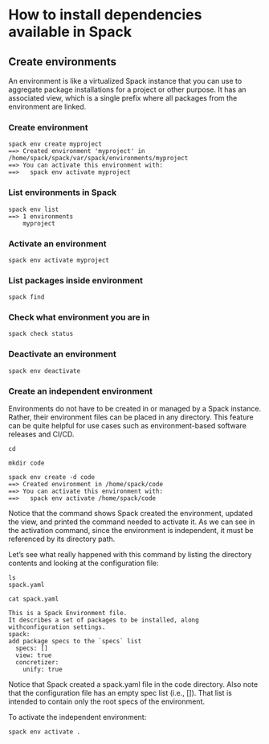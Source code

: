 # How to install dependencies available in Spack

## Create environments

An environment is like a virtualized Spack instance that you can use to aggregate package installations for a project or other purpose. 
It has an associated view, which is a single prefix where all packages from the environment are linked.

### Create environment
```
spack env create myproject
==> Created environment 'myproject' in /home/spack/spack/var/spack/environments/myproject
==> You can activate this environment with:
==>   spack env activate myproject
```
### List environments in Spack

```
spack env list
==> 1 environments
    myproject
```
### Activate an environment

```
spack env activate myproject
```
### List packages inside environment

```
spack find
```
### Check what environment you are in

```
spack check status
```
### Deactivate an environment
```
spack env deactivate
```
### Create an independent environment

Environments do not have to be created in or managed by a Spack instance. Rather, their environment files can be placed in any directory. 
This feature can be quite helpful for use cases such as environment-based software releases and CI/CD.
```
cd

mkdir code

spack env create -d code
==> Created environment in /home/spack/code
==> You can activate this environment with:
==>   spack env activate /home/spack/code
```
Notice that the command shows Spack created the environment, updated the view, and printed the command needed to activate it. As we can see in the activation command, since the environment is independent, it must be referenced by its directory path.

Let’s see what really happened with this command by listing the directory contents and looking at the configuration file:
```
ls
spack.yaml

cat spack.yaml

This is a Spack Environment file.
It describes a set of packages to be installed, along withconfiguration settings.
spack:
add package specs to the `specs` list
  specs: []
  view: true
  concretizer:
    unify: true
```
Notice that Spack created a spack.yaml file in the code directory. Also note that the configuration file has an empty spec list (i.e., []). 
That list is intended to contain only the root specs of the environment.

To activate the independent environment:
```
spack env activate .
```



